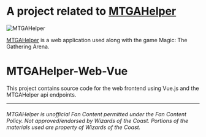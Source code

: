 # A project related to [MTGAHelper](http://www.mtgahelper.com)

![MTGAHelper](http://www.mtgahelper.com/images/hero1-bg.jpg)

[MTGAHelper](http://www.mtgahelper.com) is a web application used along with the game Magic: The Gathering Arena.

# MTGAHelper-Web-Vue

This project contains source code for the web frontend using Vue.js and the MTGAHelper api endpoints.

-----

###### MTGAHelper is unofficial Fan Content permitted under the Fan Content Policy. Not approved/endorsed by Wizards of the Coast. Portions of the materials used are property of Wizards of the Coast.
